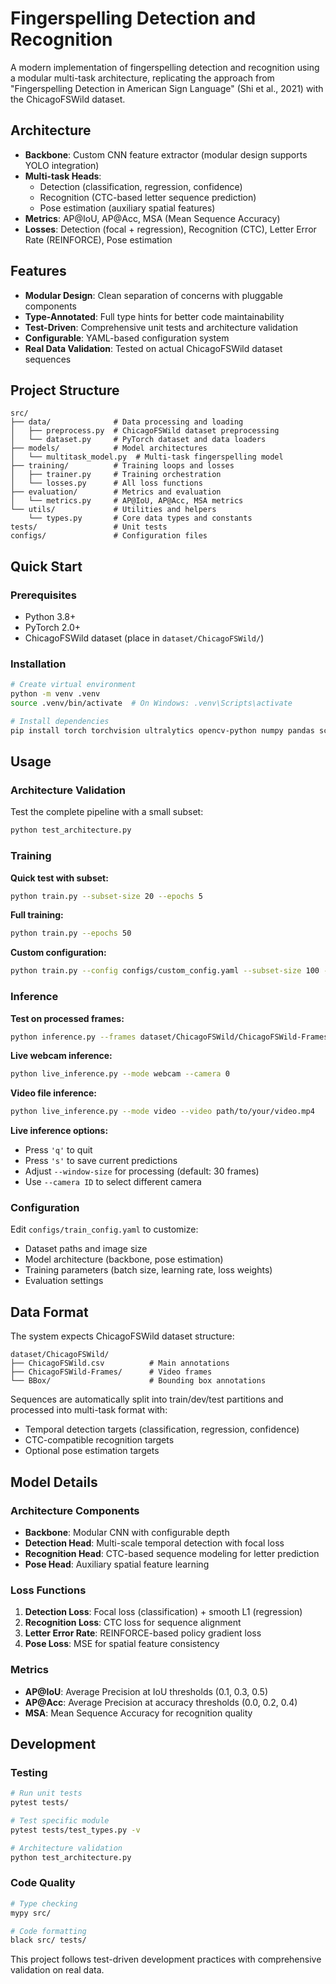 # Fingerspelling Detection and Recognition

A modern implementation of fingerspelling detection and recognition using a modular multi-task architecture, replicating the approach from "Fingerspelling Detection in American Sign Language" (Shi et al., 2021) with the ChicagoFSWild dataset.

## Architecture

- **Backbone**: Custom CNN feature extractor (modular design supports YOLO integration)
- **Multi-task Heads**: 
  - Detection (classification, regression, confidence)
  - Recognition (CTC-based letter sequence prediction)
  - Pose estimation (auxiliary spatial features)
- **Metrics**: AP@IoU, AP@Acc, MSA (Mean Sequence Accuracy)
- **Losses**: Detection (focal + regression), Recognition (CTC), Letter Error Rate (REINFORCE), Pose estimation

## Features

- **Modular Design**: Clean separation of concerns with pluggable components
- **Type-Annotated**: Full type hints for better code maintainability
- **Test-Driven**: Comprehensive unit tests and architecture validation
- **Configurable**: YAML-based configuration system
- **Real Data Validation**: Tested on actual ChicagoFSWild dataset sequences

## Project Structure

```
src/
├── data/              # Data processing and loading
│   ├── preprocess.py  # ChicagoFSWild dataset preprocessing
│   └── dataset.py     # PyTorch dataset and data loaders
├── models/            # Model architectures
│   └── multitask_model.py  # Multi-task fingerspelling model
├── training/          # Training loops and losses
│   ├── trainer.py     # Training orchestration
│   └── losses.py      # All loss functions
├── evaluation/        # Metrics and evaluation
│   └── metrics.py     # AP@IoU, AP@Acc, MSA metrics
└── utils/             # Utilities and helpers
    └── types.py       # Core data types and constants
tests/                 # Unit tests
configs/               # Configuration files
```

## Quick Start

### Prerequisites
- Python 3.8+
- PyTorch 2.0+
- ChicagoFSWild dataset (place in `dataset/ChicagoFSWild/`)

### Installation
```bash
# Create virtual environment
python -m venv .venv
source .venv/bin/activate  # On Windows: .venv\Scripts\activate

# Install dependencies
pip install torch torchvision ultralytics opencv-python numpy pandas scikit-learn matplotlib seaborn pillow tqdm pytest black mypy typing-extensions editdistance PyYAML
```

## Usage

### Architecture Validation
Test the complete pipeline with a small subset:
```bash
python test_architecture.py
```

### Training

**Quick test with subset:**
```bash
python train.py --subset-size 20 --epochs 5
```

**Full training:**
```bash
python train.py --epochs 50
```

**Custom configuration:**
```bash
python train.py --config configs/custom_config.yaml --subset-size 100 --epochs 25
```

### Inference

**Test on processed frames:**
```bash
python inference.py --frames dataset/ChicagoFSWild/ChicagoFSWild-Frames/aslized/elsie_stecker_0100 --output prediction.json
```

**Live webcam inference:**
```bash
python live_inference.py --mode webcam --camera 0
```

**Video file inference:**
```bash
python live_inference.py --mode video --video path/to/your/video.mp4
```

**Live inference options:**
- Press `'q'` to quit
- Press `'s'` to save current predictions
- Adjust `--window-size` for processing (default: 30 frames)
- Use `--camera ID` to select different camera

### Configuration

Edit `configs/train_config.yaml` to customize:
- Dataset paths and image size
- Model architecture (backbone, pose estimation)
- Training parameters (batch size, learning rate, loss weights)
- Evaluation settings

## Data Format

The system expects ChicagoFSWild dataset structure:
```
dataset/ChicagoFSWild/
├── ChicagoFSWild.csv          # Main annotations
├── ChicagoFSWild-Frames/      # Video frames
└── BBox/                      # Bounding box annotations
```

Sequences are automatically split into train/dev/test partitions and processed into multi-task format with:
- Temporal detection targets (classification, regression, confidence)
- CTC-compatible recognition targets  
- Optional pose estimation targets

## Model Details

### Architecture Components
- **Backbone**: Modular CNN with configurable depth
- **Detection Head**: Multi-scale temporal detection with focal loss
- **Recognition Head**: CTC-based sequence modeling for letter prediction
- **Pose Head**: Auxiliary spatial feature learning

### Loss Functions
1. **Detection Loss**: Focal loss (classification) + smooth L1 (regression)
2. **Recognition Loss**: CTC loss for sequence alignment
3. **Letter Error Rate**: REINFORCE-based policy gradient loss
4. **Pose Loss**: MSE for spatial feature consistency

### Metrics
- **AP@IoU**: Average Precision at IoU thresholds (0.1, 0.3, 0.5)
- **AP@Acc**: Average Precision at accuracy thresholds (0.0, 0.2, 0.4) 
- **MSA**: Mean Sequence Accuracy for recognition quality

## Development

### Testing
```bash
# Run unit tests
pytest tests/

# Test specific module
pytest tests/test_types.py -v

# Architecture validation
python test_architecture.py
```

### Code Quality
```bash
# Type checking
mypy src/

# Code formatting
black src/ tests/
```

This project follows test-driven development practices with comprehensive validation on real data.
